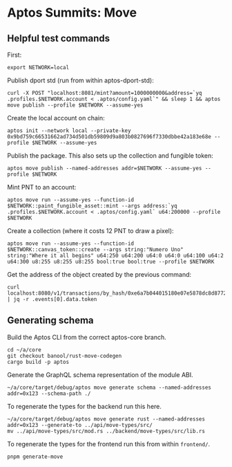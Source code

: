 # Aptos Summits: Move

## Helpful test commands

First:
```
export NETWORK=local
```

Publish dport std (run from within aptos-dport-std):
```
curl -X POST "localhost:8081/mint?amount=1000000000&address=`yq .profiles.$NETWORK.account < .aptos/config.yaml`" && sleep 1 && aptos move publish --profile $NETWORK --assume-yes
```

Create the local account on chain:
```
aptos init --network local --private-key 0x9bd759c66531662ad734d501db59809d9a803b0827696f7330dbbe42a183e68e --profile $NETWORK --assume-yes
```

Publish the package. This also sets up the collection and fungible token:
```
aptos move publish --named-addresses addr=$NETWORK --assume-yes --profile $NETWORK
```

Mint PNT to an account:
```
aptos move run --assume-yes --function-id $NETWORK::paint_fungible_asset::mint --args address:`yq .profiles.$NETWORK.account < .aptos/config.yaml` u64:200000 --profile $NETWORK
```

Create a collection (where it costs 12 PNT to draw a pixel):
```
aptos move run --assume-yes --function-id $NETWORK::canvas_token::create --args string:"Numero Uno" string:"Where it all begins" u64:250 u64:200 u64:0 u64:0 u64:100 u64:2 u64:300 u8:255 u8:255 u8:255 bool:true bool:true --profile $NETWORK
```

Get the address of the object created by the previous command:
```
curl localhost:8080/v1/transactions/by_hash/0xe6a7b044015180e07e5878dc8d87729010fa25241d76ea34b2ebc003e9b64e6b | jq -r .events[0].data.token
```

## Generating schema
Build the Aptos CLI from the correct aptos-core branch.
```
cd ~/a/core
git checkout banool/rust-move-codegen
cargo build -p aptos
```

Generate the GraphQL schema representation of the module ABI.
```
~/a/core/target/debug/aptos move generate schema --named-addresses addr=0x123 --schema-path ./
```

To regenerate the types for the backend run this here.
```
~/a/core/target/debug/aptos move generate rust --named-addresses addr=0x123 --generate-to ../api/move-types/src/
mv ../api/move-types/src/mod.rs ../backend/move-types/src/lib.rs
```

To regenerate the types for the frontend run this from within `frontend/`.
```
pnpm generate-move
```
